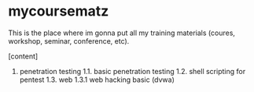 # mycoursematz

This is the place where im gonna put all my training materials (coures, workshop, seminar, conference, etc).

[content]
1. penetration testing
1.1. basic penetration testing 
1.2. shell scripting for pentest
1.3. web
1.3.1 web hacking basic (dvwa)
